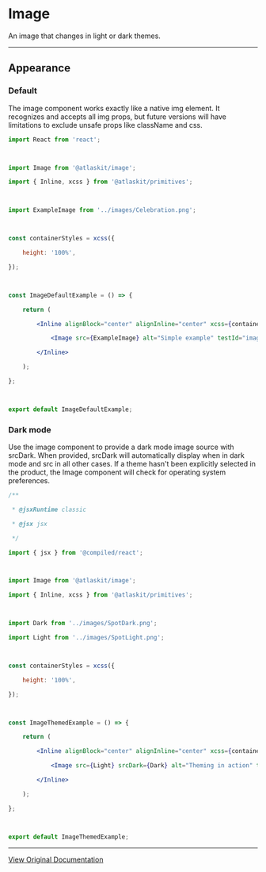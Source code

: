 # Image

An image that changes in light or dark themes.

---

## Appearance

### Default

The image component works exactly like a native img element. It recognizes and accepts all img props, but future versions will have limitations to exclude unsafe props like className and css. 

```jsx
import React from 'react';



import Image from '@atlaskit/image';

import { Inline, xcss } from '@atlaskit/primitives';



import ExampleImage from '../images/Celebration.png';



const containerStyles = xcss({

	height: '100%',

});



const ImageDefaultExample = () => {

	return (

		<Inline alignBlock="center" alignInline="center" xcss={containerStyles}>

			<Image src={ExampleImage} alt="Simple example" testId="image" />

		</Inline>

	);

};



export default ImageDefaultExample;
```

### Dark mode

Use the image component to provide a dark mode image source with srcDark. When provided, srcDark will automatically display when in dark mode and src in all other cases. If a theme hasn't been explicitly selected in the product, the Image component will check for operating system preferences. 

```jsx
/**

 * @jsxRuntime classic

 * @jsx jsx

 */

import { jsx } from '@compiled/react';



import Image from '@atlaskit/image';

import { Inline, xcss } from '@atlaskit/primitives';



import Dark from '../images/SpotDark.png';

import Light from '../images/SpotLight.png';



const containerStyles = xcss({

	height: '100%',

});



const ImageThemedExample = () => {

	return (

		<Inline alignBlock="center" alignInline="center" xcss={containerStyles}>

			<Image src={Light} srcDark={Dark} alt="Theming in action" testId="image" />

		</Inline>

	);

};



export default ImageThemedExample;
```

---

[View Original Documentation](https://atlassian.design/components/image/examples)
